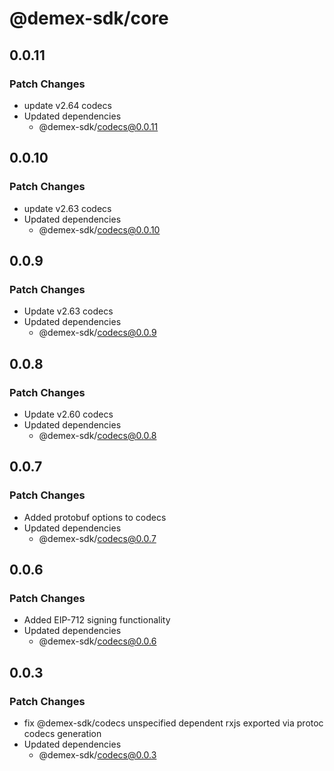 # @demex-sdk/core

## 0.0.11

### Patch Changes

- update v2.64 codecs
- Updated dependencies
  - @demex-sdk/codecs@0.0.11

## 0.0.10

### Patch Changes

- update v2.63 codecs
- Updated dependencies
  - @demex-sdk/codecs@0.0.10

## 0.0.9

### Patch Changes

- Update v2.63 codecs
- Updated dependencies
  - @demex-sdk/codecs@0.0.9

## 0.0.8

### Patch Changes

- Update v2.60 codecs
- Updated dependencies
  - @demex-sdk/codecs@0.0.8

## 0.0.7

### Patch Changes

- Added protobuf options to codecs
- Updated dependencies
  - @demex-sdk/codecs@0.0.7

## 0.0.6

### Patch Changes

- Added EIP-712 signing functionality
- Updated dependencies
  - @demex-sdk/codecs@0.0.6

## 0.0.3

### Patch Changes

- fix @demex-sdk/codecs unspecified dependent rxjs exported via protoc codecs generation
- Updated dependencies
  - @demex-sdk/codecs@0.0.3
